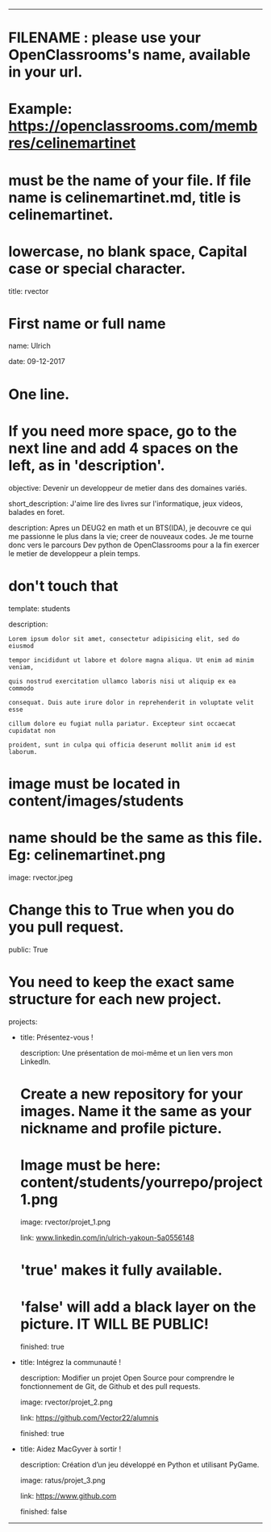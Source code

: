 ---


# FILENAME : please use your OpenClassrooms's name, available in your url.

# Example: https://openclassrooms.com/membres/celinemartinet

# must be the name of your file. If file name is celinemartinet.md, title is celinemartinet.

# lowercase, no blank space, Capital case or special character.

title: rvector


# First name or full name

name: Ulrich

date: 09-12-2017


# One line.

# If you need more space, go to the next line and add 4 spaces on the left, as in 'description'.

objective: Devenir un developpeur de metier dans des domaines variés.

short_description: J'aime lire des livres sur l'informatique, jeux videos, balades en foret.

description:
    Apres un DEUG2 en math et un BTS(IDA), je decouvre ce qui me passionne le
    plus dans la vie; creer de nouveaux codes.
    Je me tourne donc vers le parcours Dev python de OpenClassrooms pour a 
    la fin exercer le metier de developpeur a plein temps.


# don't touch that

template: students

description:

    Lorem ipsum dolor sit amet, consectetur adipisicing elit, sed do eiusmod

    tempor incididunt ut labore et dolore magna aliqua. Ut enim ad minim veniam,

    quis nostrud exercitation ullamco laboris nisi ut aliquip ex ea commodo

    consequat. Duis aute irure dolor in reprehenderit in voluptate velit esse

    cillum dolore eu fugiat nulla pariatur. Excepteur sint occaecat cupidatat non

    proident, sunt in culpa qui officia deserunt mollit anim id est laborum.


# image must be located in content/images/students

# name should be the same as this file. Eg: celinemartinet.png

image: rvector.jpeg


# Change this to True when you do you pull request.

public: True


# You need to keep the exact same structure for each new project.

projects:

  - title: Présentez-vous !

    description: Une présentation de moi-même et un lien vers mon LinkedIn.

    # Create a new repository for your images. Name it the same as your nickname and profile picture.

    # Image must be here: content/students/yourrepo/project1.png

    image: rvector/projet_1.png

    link: www.linkedin.com/in/ulrich-yakoun-5a0556148

    # 'true' makes it fully available.

    # 'false' will add a black layer on the picture. IT WILL BE PUBLIC!

    finished: true

  - title: Intégrez la communauté !

    description: Modifier un projet Open Source pour comprendre le fonctionnement de Git, de Github et des pull requests. 

    image: rvector/projet_2.png

    link: https://github.com/Vector22/alumnis

    finished: true

  - title: Aidez MacGyver à sortir !

    description: Création d’un jeu développé en Python et utilisant PyGame.

    image: ratus/projet_3.png

    link: https://www.github.com

    finished: false

---